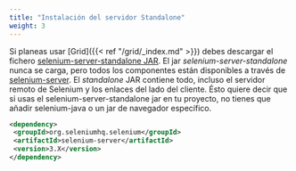 ```yaml
---
title: "Instalación del servidor Standalone"
weight: 3
---
```


Si planeas usar [Grid]({{< ref "/grid/_index.md" >}}) debes descargar el fichero 
[selenium-server-standalone JAR](//www.seleniumhq.org/download/).
El jar _selenium-server-standalone_ nunca se carga, pero todos los componentes están disponibles a través de 
[selenium-server](//repo1.maven.org/maven2/org/seleniumhq/selenium/selenium-server/).
El _standalone_ JAR contiene todo, incluso el servidor remoto de Selenium 
y los enlaces del lado del cliente.
Ésto quiere decir que si usas el selenium-server-standalone jar
en tu proyecto, no tienes que añadir selenium-java
o un jar de navegador específico.

 ```xml
<dependency>
  <groupId>org.seleniumhq.selenium</groupId>
  <artifactId>selenium-server</artifactId>
  <version>3.X</version>
</dependency>
```

